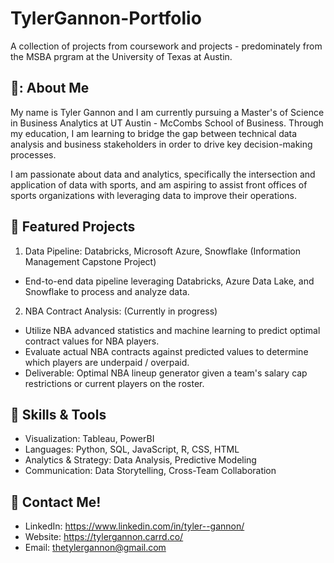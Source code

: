 # **TylerGannon-Portfolio**
 A collection of projects from coursework and projects - predominately from the MSBA prgram at the University of Texas at Austin.

## **:memo:: About Me**
 My name is Tyler Gannon and I am currently pursuing a Master's of Science in Business Analytics at UT Austin - McCombs School of Business.
 Through my education, I am learning to bridge the gap between technical data analysis and business stakeholders in order to drive key decision-making processes.

 I am passionate about data and analytics, specifically the intersection and application of data with sports, and am aspiring to assist front offices of sports organizations with leveraging data to improve their operations.

## **:file_folder: Featured Projects**
1. Data Pipeline: Databricks, Microsoft Azure, Snowflake (Information Management Capstone Project)
- End-to-end data pipeline leveraging Databricks, Azure Data Lake, and Snowflake to process and analyze data.
2. NBA Contract Analysis: (Currently in progress)
- Utilize NBA advanced statistics and machine learning to predict optimal contract values for NBA players.
- Evaluate actual NBA contracts against predicted values to determine which players are underpaid / overpaid.
- Deliverable: Optimal NBA lineup generator given a team's salary cap restrictions or current players on the roster.

## **:toolbox: Skills & Tools**
- Visualization: Tableau, PowerBI
- Languages: Python, SQL, JavaScript, R, CSS, HTML
- Analytics & Strategy: Data Analysis, Predictive Modeling
- Communication: Data Storytelling, Cross-Team Collaboration

## **:incoming_envelope: Contact Me!**
- LinkedIn: https://www.linkedin.com/in/tyler--gannon/
- Website: https://tylergannon.carrd.co/
- Email: thetylergannon@gmail.com
